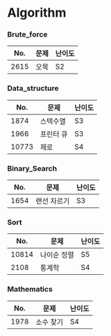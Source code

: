 # Algorithm


### Brute_force

|No. |문제|난이도|
|------|-----|---|
|2615|오목|S2|

### Data_structure

|No. |문제|난이도|
|------|-----|---|
|1874|스택수열|S3|
|1966|프린터 큐|S3|
|10773|제로|S4|


### Binary_Search

|No. |문제|난이도|
|------|-----|---|
|1654|랜선 자르기|S3|


### Sort

|No. |문제|난이도|
|------|-----|---|
|10814|나이순 정렬|S5|
|2108|통계학|S4|


### Mathematics

|No. |문제|난이도|
|------|-----|---|
|1978|소수 찾기|S4|

